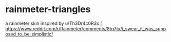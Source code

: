# rainmeter-triangles
a rainmeter skin inspired by u/Th3Dr4c0R3x | https://www.reddit.com/r/Rainmeter/comments/8tq7tx/i_swear_it_was_supposed_to_be_simplistic/
